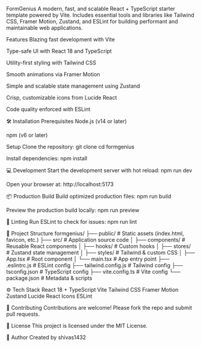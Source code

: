 FormGenius
A modern, fast, and scalable React + TypeScript starter template powered by Vite. Includes essential tools and libraries like Tailwind CSS, Framer Motion, Zustand, and ESLint for building performant and maintainable web applications.

 Features
Blazing fast development with Vite

Type-safe UI with React 18 and TypeScript

Utility-first styling with Tailwind CSS

Smooth animations via Framer Motion

Simple and scalable state management using Zustand

Crisp, customizable icons from Lucide React

Code quality enforced with ESLint

🛠 Installation
Prerequisites
Node.js (v14 or later)

npm (v6 or later)

Setup
Clone the repository:
git clone <repository-url>
cd formgenius

Install dependencies:
npm install

💻 Development
Start the development server with hot reload:
npm run dev

Open your browser at:
http://localhost:5173

📦 Production Build
Build optimized production files:
npm run build

Preview the production build locally:
npm run preview

🔧 Linting
Run ESLint to check for issues:
npm run lint

📁 Project Structure
formgenius/
├── public/ # Static assets (index.html, favicon, etc.)
├── src/ # Application source code
│ ├── components/ # Reusable React components
│ ├── hooks/ # Custom hooks
│ ├── stores/ # Zustand state management
│ ├── styles/ # Tailwind & custom CSS
│ ├── App.tsx # Root component
│ └── main.tsx # App entry point
├── .eslintrc.js # ESLint config
├── tailwind.config.js # Tailwind config
├── tsconfig.json # TypeScript config
├── vite.config.ts # Vite config
└── package.json # Metadata & scripts

⚙️ Tech Stack
React 18 + TypeScript
Vite
Tailwind CSS
Framer Motion
Zustand
Lucide React Icons
ESLint

🤝 Contributing
Contributions are welcome! Please fork the repo and submit pull requests.

📄 License
This project is licensed under the MIT License.

👤 Author
Created by shivas1432

